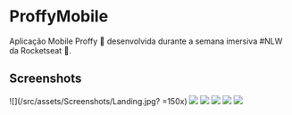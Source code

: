 # ProffyMobile
Aplicação Mobile Proffy :purple_heart: desenvolvida durante a semana imersiva #NLW da Rocketseat :rocket:.

## Screenshots

![](/src/assets/Screenshots/Landing.jpg? =150x)
![](/src/assets/Screenshots/Filtro.jpg)
![](/src/assets/Screenshots/Card.jpg)
![](/src/assets/Screenshots/FiltroII.jpg)
![](/src/assets/Screenshots/Botoes.jpg)
![](/src/assets/Screenshots/Favoritos.jpg)
